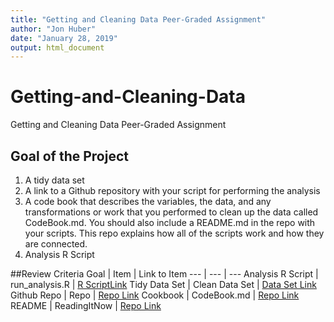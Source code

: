 ```yaml
---
title: "Getting and Cleaning Data Peer-Graded Assignment"
author: "Jon Huber"
date: "January 28, 2019"
output: html_document
---
```

# Getting-and-Cleaning-Data
Getting and Cleaning Data Peer-Graded Assignment

## Goal of the Project
1. A tidy data set
2. A link to a Github repository with your script for performing the analysis
3. A code book that describes the variables, the data, and any transformations or work that you performed to clean up the data called CodeBook.md. You should also include a README.md in the repo with your scripts. This repo explains how all of the scripts work and how they are connected.
4. Analysis R Script


##Review Criteria
Goal | Item | Link to Item
--- | --- | ---
Analysis R Script |  run_analysis.R |  [R ScriptLink](https://github.com/jlalhuber/Getting-and-Cleaning-Data/blob/master/run_analysis.R "run_analysis.R")
Tidy Data Set |  Clean Data Set |  [Data Set Link](https://github.com/jlalhuber/Getting-and-Cleaning-Data/blob/master/tidyData.txt "tidyData.txt")
Github Repo | Repo |  [Repo Link](https://github.com/jlalhuber/Getting-and-Cleaning-Data "Click to go to Repo")
Cookbook | CodeBook.md |  [Repo Link](https://github.com/jlalhuber/Getting-and-Cleaning-Data/blob/master/CodeBook.md "CodeBook.md")
README | ReadingItNow |  [Repo Link](https://github.com/jlalhuber/Getting-and-Cleaning-Data/blob/master/README.md "README.md")